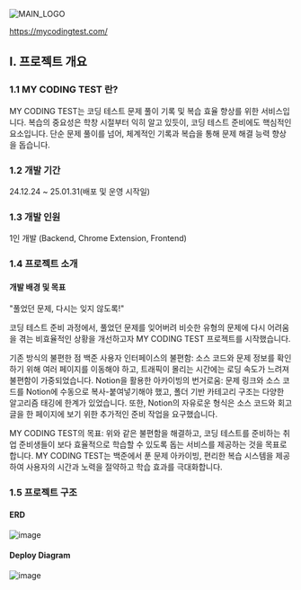 ![MAIN_LOGO](https://github.com/user-attachments/assets/2cfa5d66-5018-49d2-bcc5-6c7ae81a0a6f)

https://mycodingtest.com/

## I. 프로젝트 개요
### 1.1 MY CODING TEST 란?
MY CODING TEST는 코딩 테스트 문제 풀이 기록 및 복습 효율 향상를 위한 서비스입니다.
복습의 중요성은 학창 시절부터 익히 알고 있듯이, 코딩 테스트 준비에도 핵심적인 요소입니다.
단순 문제 풀이를 넘어, 체계적인 기록과 복습을 통해 문제 해결 능력 향상을 돕습니다.

### 1.2 개발 기간
24.12.24 ~ 25.01.31(배포 및 운영 시작일)

### 1.3 개발 인원
1인 개발 (Backend, Chrome Extension, Frontend)

### 1.4 프로젝트 소개
#### 개발 배경 및 목표
"풀었던 문제, 다시는 잊지 않도록!"

코딩 테스트 준비 과정에서, 풀었던 문제를 잊어버려 비슷한 유형의 문제에 다시 어려움을 겪는 비효율적인 상황을 개선하고자 MY CODING TEST 프로젝트를 시작했습니다.

기존 방식의 불편한 점
백준 사용자 인터페이스의 불편함: 소스 코드와 문제 정보를 확인하기 위해 여러 페이지를 이동해야 하고, 트래픽이 몰리는 시간에는 로딩 속도가 느려져 불편함이 가중되었습니다.
Notion을 활용한 아카이빙의 번거로움: 문제 링크와 소스 코드를 Notion에 수동으로 복사-붙여넣기해야 했고, 폴더 기반 카테고리 구조는 다양한 알고리즘 태깅에 한계가 있었습니다. 또한, Notion의 자유로운 형식은 소스 코드와 회고글을 한 페이지에 보기 위한 추가적인 준비 작업을 요구했습니다.

MY CODING TEST의 목표:
위와 같은 불편함을 해결하고, 코딩 테스트를 준비하는 취업 준비생들이 보다 효율적으로 학습할 수 있도록 돕는 서비스를 제공하는 것을 목표로 합니다. MY CODING TEST는 백준에서 푼 문제 아카이빙, 편리한 복습 시스템을 제공하여 사용자의 시간과 노력을 절약하고 학습 효과를 극대화합니다.
### 1.5 프로젝트 구조
#### ERD
![image](https://github.com/user-attachments/assets/00c57c3a-4c19-4187-8b9c-87c0dace71b3)
#### Deploy Diagram
![image](https://github.com/user-attachments/assets/49960a4f-a6f9-42a3-8bba-41fb015b90cb)










